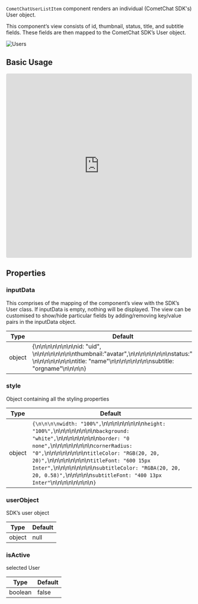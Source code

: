 
`CometChatUserListItem` component renders an individual (CometChat SDK's) User object.

This component‘s view consists of id, thumbnail, status, title, and subtitle fields. These fields are then mapped to the CometChat SDK’s User object.


![Users](https://uploads.developerhub.io/prod/x9W8/6ubpaf5pxjj8z25cyiy36pzpz9b2q4f6jn0p46oyanwrff24v5gdu6oh6lrdmprx.png)


## Basic Usage


<iframe src="https://codesandbox.io/embed/stupefied-torvalds-itttsi?fontsize=14&hidenavigation=1&theme=dark"
     style="width:100%; height:500px; border:0; border-radius: 4px; overflow:hidden;"
     title="stupefied-torvalds-itttsi"
     allow="accelerometer; ambient-light-sensor; camera; encrypted-media; geolocation; gyroscope; hid; microphone; midi; payment; usb; vr; xr-spatial-tracking"
     sandbox="allow-forms allow-modals allow-popups allow-presentation allow-same-origin allow-scripts"
   ></iframe>


## Properties

### inputData

This comprises of the mapping of the component’s view with the SDK’s User class. If inputData is empty, nothing will be displayed. The view can be customised to show/hide particular fields by adding/removing key/value pairs in the inputData object.


| Type | Default | 
| ---- | ---- | 
| object | {\n\n\n\n\n\n\n\nid: "uid", \n\n\n\n\n\n\n\nthumbnail:"avatar",\n\n\n\n\n\n\n\nstatus:"status", \n\n\n\n\n\n\n\ntitle: "name"\n\n\n\n\n\n\n\nsubtitle: "orgname"\n\n\n\n} | 


### style

Object containing all the styling properties


| **Type** | **Default** | 
| ---- | ---- | 
| object | `{\n\n\n\nwidth: "100%",`\n\n\n\n\n\n\n\n`height: "100%",`\n\n\n\n\n\n\n\n`background: "white",`\n\n\n\n\n\n\n\n`border: "0 none",`\n\n\n\n\n\n\n\n`cornerRadius: "0",`\n\n\n\n\n\n\n\n`titleColor: "RGB(20, 20, 20)",`\n\n\n\n\n\n\n\n`titleFont: "600 15px Inter",`\n\n\n\n\n\n\n\n`subtitleColor: "RGBA(20, 20, 20, 0.58)",`\n\n\n\n\n`subtitleFont: "400 13px Inter"`\n\n\n\n\n\n\n\n`}` | 


### userObject

SDK’s user object


| **Type** | **Default** | 
| ---- | ---- | 
| object | null | 


### isActive

selected User


| **Type** | **Default** | 
| ---- | ---- | 
| boolean | false | 


